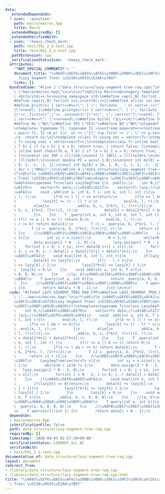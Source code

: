 ```yaml
---
data:
  _extendedDependsOn:
  - icon: ':question:'
    path: macro/macros.hpp
    title: Macro
  _extendedRequiredBy: []
  _extendedVerifiedWith:
  - icon: ':heavy_check_mark:'
    path: test/DSL_2_G.test.cpp
    title: test/DSL_2_G.test.cpp
  _pathExtension: cpp
  _verificationStatusIcon: ':heavy_check_mark:'
  attributes:
    '*NOT_SPECIAL_COMMENTS*': ''
    document_title: "\u9045\u5EF6\u8A55\u4FA1\u30BB\u30B0\u30E1\u30F3\u30C8\u6728\
      (Lazy Segment Tree) \u533A\u9593\u52A0\u7B97"
    links: []
  bundledCode: "#line 1 \"data_structure/lazy-segment-tree-raq.cpp\"\n\n\n#line 1\
    \ \"macro/macros.hpp\"\n\n\n\n/*\n@title Macro\n@category template\n*/\n#include\
    \ <bits/stdc++.h>\nusing namespace std;\n#define rep(i,N) for(int i=0;i<int(N);++i)\n\
    #define rep1(i,N) for(int i=1;i<int(N);++i)\n#define all(a) (a).begin(),(a).end()\n\
    #define print(v) { cerr<<#v<<\": [ \"; for(auto _ : v) cerr<<_<<\", \"; cerr<<\"\
    ]\"<<endl; }\n#define printpair(v) { cerr<<#v<<\": [ \"; for(auto _ : v) cerr<<\"\
    {\"<<_.first<<\",\"<<_.second<<\"}\"<<\", \"; cerr<<\"]\"<<endl; }\n#define dump(x)\
    \ cerr<<#x<<\": \"<<x<<endl;\n#define bit(k) (1LL<<(k))\n#define Yes \"Yes\"\n\
    #define No \"No\"\n#define YES \"YES\"\n#define NO \"NO\"\ntypedef long long ll;\n\
    \ntemplate< typename T1, typename T2 >\nostream &operator<<(ostream &os, const\
    \ pair< T1, T2 >& p) {\n  os << \"{\" <<p.first << \", \" << p.second << \"}\"\
    ;\n  return os;\n}\ntemplate <class T> using vec = vector<T>;\ntemplate <class\
    \ T> using vvec = vector<vec<T>>;\n\ntemplate<class T> inline bool chmax(T& a,\
    \ T b) { if (a < b) { a = b; return true; } return false; }\ntemplate<class T>\
    \ inline bool chmin(T& a, T b) { if (a > b) { a = b; return true; } return false;\
    \ }\n\nconst int INF = (ll)1e9;\nconst ll INFLL = (ll)1e18+1;\nconst ll MOD =\
    \ (ll)1e9+7;\n\nconst double PI = acos(-1.0);\n\nconst int dx[8] = {1, 0, -1,\
    \ 0, 1, -1, -1, 1};\nconst int dy[8] = {0, 1, 0, -1, 1, 1, -1, -1};\nconst string\
    \ dir = \"DRUL\";\n\n\n#line 4 \"data_structure/lazy-segment-tree-raq.cpp\"\n\n\
    /*\n@title \u9045\u5EF6\u8A55\u4FA1\u30BB\u30B0\u30E1\u30F3\u30C8\u6728(Lazy Segment\
    \ Tree) \u533A\u9593\u52A0\u7B97\n@category \u30C7\u30FC\u30BF\u69CB\u9020\n*/\n\
    template<typename T>\nclass LazySegTree {\n  public:\n    int N;//\u8449\u306E\
    \u6570\n    vector<T> data;//\u914D\u5217\n    vector<T> lazy;//\u9045\u5EF6\u8A55\
    \u4FA1\n    void _add(int a, int b, T x, int k, int l, int r){\n        eval(k,\
    \ l, r);\n        if(b <= l || r <= a)return;\n        if(a <= l && r <= b){\n\
    \            lazy[k] += (r - l) * x;\n            eval(k, l, r);\n        }\n\
    \        else{\n            _add(a, b, x, 2*k+1, l, (l+r)/2);\n            _add(a,\
    \ b, x, 2*k+2, (l+r)/2, r);\n            data[k] = data[2*k+1] + data[2*k+2];\n\
    \        }\n    }\n    T _query(int a, int b, int k, int l, int r) {\n       \
    \ if(r <= a || b <= l) return 0;\n        eval(k, l, r);\n        if(a <= l &&\
    \ r <= b) return data[k];\n        T c1 = _query(a, b, 2*k+1, l, (l+r)/2);\n \
    \       T c2 = _query(a, b, 2*k+2, (l+r)/2, r);\n        return c1 + c2;\n   \
    \ }\n    //\u30B3\u30F3\u30B9\u30C8\u30E9\u30AF\u30BF\u30FC\n    LazySegTree(vector<T>\
    \ v){\n        int sz = v.size();\n        N = 1;\n        while(N < sz)N *= 2;\n\
    \        data.assign(2 * N - 1, 0);\n        lazy.assign(2 * N - 1, 0);\n    \
    \    for(int i = 0; i < sz; i++) data[N-1+i] = v[i];\n        for(int i = N -\
    \ 2; i >= 0; i--) data[i] = data[i*2+1] + data[i*2+2];\n    }\n    //\u9045\u5EF6\
    \u8A55\u4FA1\n    void eval(int k, int l, int r){\n        if(lazy[k] == 0)return;\n\
    \        data[k] += lazy[k];\n        if(r - l > 1){\n            lazy[2*k+1]\
    \ += lazy[k] / 2;\n            lazy[2*k+2] += lazy[k] / 2;\n        }\n      \
    \  lazy[k] = 0;\n    }\n    void add(int a, int b, T x){\n        _add(a, b, x,\
    \ 0, 0, N);\n    }\n    //[a, b)\u306E\u533A\u9593\u30AF\u30A8\u30EA\u306E\u5B9F\
    \u884C\n    T query(int a, int b){\n        return _query(a, b, 0, 0, N);\n  \
    \  }\n    //\u6DFB\u5B57\u3067\u30A2\u30AF\u30BB\u30B9\n    T operator[](int i)\
    \ {\n        return data[i + N - 1];\n    }\n};\n\n\n"
  code: "#ifndef LAZY_SEGMENT_TREE_RAQ_CPP\n#define LAZY_SEGMENT_TREE_RAQ_CPP\n#include\
    \ \"../macro/macros.hpp\"\n\n/*\n@title \u9045\u5EF6\u8A55\u4FA1\u30BB\u30B0\u30E1\
    \u30F3\u30C8\u6728(Lazy Segment Tree) \u533A\u9593\u52A0\u7B97\n@category \u30C7\
    \u30FC\u30BF\u69CB\u9020\n*/\ntemplate<typename T>\nclass LazySegTree {\n  public:\n\
    \    int N;//\u8449\u306E\u6570\n    vector<T> data;//\u914D\u5217\n    vector<T>\
    \ lazy;//\u9045\u5EF6\u8A55\u4FA1\n    void _add(int a, int b, T x, int k, int\
    \ l, int r){\n        eval(k, l, r);\n        if(b <= l || r <= a)return;\n  \
    \      if(a <= l && r <= b){\n            lazy[k] += (r - l) * x;\n          \
    \  eval(k, l, r);\n        }\n        else{\n            _add(a, b, x, 2*k+1,\
    \ l, (l+r)/2);\n            _add(a, b, x, 2*k+2, (l+r)/2, r);\n            data[k]\
    \ = data[2*k+1] + data[2*k+2];\n        }\n    }\n    T _query(int a, int b, int\
    \ k, int l, int r) {\n        if(r <= a || b <= l) return 0;\n        eval(k,\
    \ l, r);\n        if(a <= l && r <= b) return data[k];\n        T c1 = _query(a,\
    \ b, 2*k+1, l, (l+r)/2);\n        T c2 = _query(a, b, 2*k+2, (l+r)/2, r);\n  \
    \      return c1 + c2;\n    }\n    //\u30B3\u30F3\u30B9\u30C8\u30E9\u30AF\u30BF\
    \u30FC\n    LazySegTree(vector<T> v){\n        int sz = v.size();\n        N =\
    \ 1;\n        while(N < sz)N *= 2;\n        data.assign(2 * N - 1, 0);\n     \
    \   lazy.assign(2 * N - 1, 0);\n        for(int i = 0; i < sz; i++) data[N-1+i]\
    \ = v[i];\n        for(int i = N - 2; i >= 0; i--) data[i] = data[i*2+1] + data[i*2+2];\n\
    \    }\n    //\u9045\u5EF6\u8A55\u4FA1\n    void eval(int k, int l, int r){\n\
    \        if(lazy[k] == 0)return;\n        data[k] += lazy[k];\n        if(r -\
    \ l > 1){\n            lazy[2*k+1] += lazy[k] / 2;\n            lazy[2*k+2] +=\
    \ lazy[k] / 2;\n        }\n        lazy[k] = 0;\n    }\n    void add(int a, int\
    \ b, T x){\n        _add(a, b, x, 0, 0, N);\n    }\n    //[a, b)\u306E\u533A\u9593\
    \u30AF\u30A8\u30EA\u306E\u5B9F\u884C\n    T query(int a, int b){\n        return\
    \ _query(a, b, 0, 0, N);\n    }\n    //\u6DFB\u5B57\u3067\u30A2\u30AF\u30BB\u30B9\
    \n    T operator[](int i) {\n        return data[i + N - 1];\n    }\n};\n\n#endif"
  dependsOn:
  - macro/macros.hpp
  isVerificationFile: false
  path: data_structure/lazy-segment-tree-raq.cpp
  requiredBy: []
  timestamp: '2020-04-03 02:57:30+09:00'
  verificationStatus: LIBRARY_ALL_AC
  verifiedWith:
  - test/DSL_2_G.test.cpp
documentation_of: data_structure/lazy-segment-tree-raq.cpp
layout: document
redirect_from:
- /library/data_structure/lazy-segment-tree-raq.cpp
- /library/data_structure/lazy-segment-tree-raq.cpp.html
title: "\u9045\u5EF6\u8A55\u4FA1\u30BB\u30B0\u30E1\u30F3\u30C8\u6728(Lazy Segment\
  \ Tree) \u533A\u9593\u52A0\u7B97"
---
```

